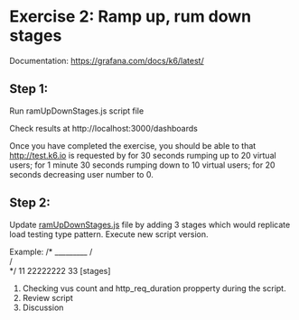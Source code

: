 # Exercise 2: Ramp up, rum down stages
Documentation: 
https://grafana.com/docs/k6/latest/

## Step 1:

Run ramUpDownStages.js script file

Check results at http://localhost:3000/dashboards

Once you have completed the exercise, you should be able to that http://test.k6.io is requested by 
    for 30 seconds rumping up to 20 virtual users;
    for 1 minute 30 seconds rumping down to 10 virtual users;
    for 20 seconds decreasing user number to 0.

## Step 2:

Update [ramUpDownStages.js](./loadScripts/script2/ramUpDownStages.js) file by adding 3 stages which would replicate load testing type pattern.
Execute new script version.

Example: 
/*
          _________
         /         \
        /           \
*/     11 22222222 33    [stages]

1. Checking vus count and http_req_duration propperty during the script. 
2. Review script
3. Discussion
